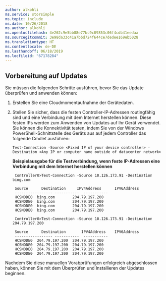 ```yaml
---
author: alkohli
ms.service: storsimple
ms.topic: include
ms.date: 10/26/2018
ms.author: alkohli
ms.openlocfilehash: 4e262c9e5bb88e77bc9c09853c06f4cdb41eedaa
ms.sourcegitcommit: 3e98da33c41a7bbd724f644ce7dedee169eb5028
ms.translationtype: HT
ms.contentlocale: de-DE
ms.lasthandoff: 06/18/2019
ms.locfileid: "67178284"
---
```

## <a name="preparing-for-updates"></a>Vorbereitung auf Updates
Sie müssen die folgenden Schritte ausführen, bevor Sie das Update überprüfen und anwenden können:

1. Erstellen Sie eine Cloudmomentaufnahme der Gerätedaten.
2. Stellen Sie sicher, dass die festen Controller-IP-Adressen routingfähig sind und eine Verbindung mit dem Internet herstellen können. Diese festen IPs werden zum Anwenden von Updates auf Ihr Gerät verwendet. Sie können die Konnektivität testen, indem Sie von der Windows PowerShell-Schnittstelle des Geräts aus auf jedem Controller das folgende Cmdlet ausführen:
   
     `Test-Connection -Source <Fixed IP of your device controller> -Destination <Any IP or computer name outside of datacenter network>`
   
    **Beispielausgabe für die Testverbindung, wenn feste IP-Adressen eine Verbindung mit dem Internet herstellen können**

        Controller0>Test-Connection -Source 10.126.173.91 -Destination bing.com

        Source      Destination     IPV4Address      IPV6Address
        ----------------- -----------  -----------
        HCSNODE0  bing.com        204.79.197.200
        HCSNODE0  bing.com        204.79.197.200
        HCSNODE0  bing.com        204.79.197.200
        HCSNODE0  bing.com        204.79.197.200

        Controller0>Test-Connection -Source 10.126.173.91 -Destination  204.79.197.200

        Source      Destination       IPV4Address    IPV6Address
        ----------------- -----------  -----------
        HCSNODE0  204.79.197.200  204.79.197.200
        HCSNODE0  204.79.197.200  204.79.197.200
        HCSNODE0  204.79.197.200  204.79.197.200
        HCSNODE0  204.79.197.200  204.79.197.200

Nachdem Sie diese manuellen Vorabprüfungen erfolgreich abgeschlossen haben, können Sie mit dem Überprüfen und Installieren der Updates beginnen.

